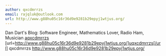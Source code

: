 ```yaml
---
author: qxcdmrrzs
email: rajqluk@outlook.com
url: http://www.g88hu05c16r36d9e9281b29epyj1wtjus.org/
---
```


Dan Dart's Blog: Software Engineer, Mathematics Lover, Radio Ham, Musician
<a href="http://www.g88hu05c16r36d9e9281b29epyj1wtjus.org/">aqxcdmrrzs</a>
[url=http://www.g88hu05c16r36d9e9281b29epyj1wtjus.org/]uqxcdmrrzs[/url]
qxcdmrrzs http://www.g88hu05c16r36d9e9281b29epyj1wtjus.org/
